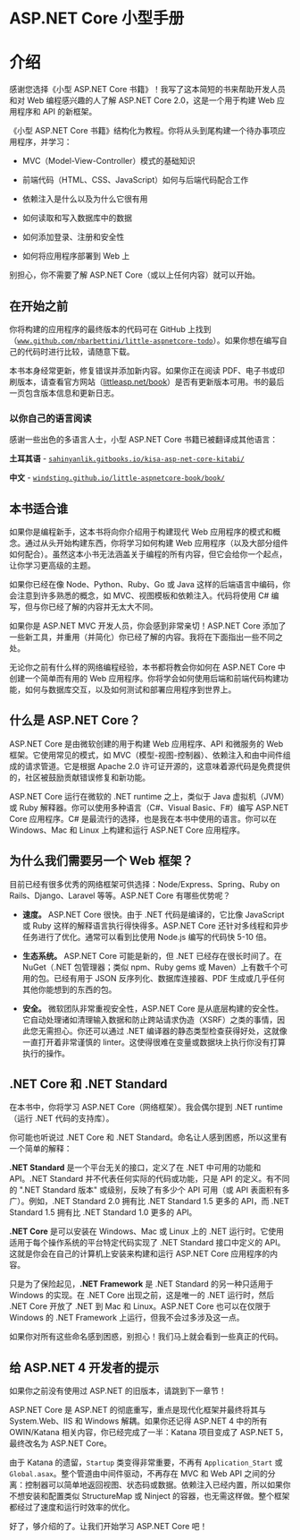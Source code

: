 # ASP.NET Core 小型手册

# 介绍

感谢您选择《小型 ASP.NET Core 书籍》！我写了这本简短的书来帮助开发人员和对 Web 编程感兴趣的人了解 ASP.NET Core 2.0，这是一个用于构建 Web 应用程序和 API 的新框架。

《小型 ASP.NET Core 书籍》结构化为教程。你将从头到尾构建一个待办事项应用程序，并学习：

+   MVC（Model-View-Controller）模式的基础知识

+   前端代码（HTML、CSS、JavaScript）如何与后端代码配合工作

+   依赖注入是什么以及为什么它很有用

+   如何读取和写入数据库中的数据

+   如何添加登录、注册和安全性

+   如何将应用程序部署到 Web 上

别担心，你不需要了解 ASP.NET Core（或以上任何内容）就可以开始。

## 在开始之前

你将构建的应用程序的最终版本的代码可在 GitHub 上找到（[`www.github.com/nbarbettini/little-aspnetcore-todo`](https://www.github.com/nbarbettini/little-aspnetcore-todo)）。如果你想在编写自己的代码时进行比较，请随意下载。

本书本身经常更新，修复错误并添加新内容。如果你正在阅读 PDF、电子书或印刷版本，请查看官方网站（[littleasp.net/book](http://www.littleasp.net/book)）是否有更新版本可用。书的最后一页包含版本信息和更新日志。

### 以你自己的语言阅读

感谢一些出色的多语言人士，小型 ASP.NET Core 书籍已被翻译成其他语言：

**土耳其语** - [`sahinyanlik.gitbooks.io/kisa-asp-net-core-kitabi/`](https://sahinyanlik.gitbooks.io/kisa-asp-net-core-kitabi/)

**中文** - [`windsting.github.io/little-aspnetcore-book/book/`](https://windsting.github.io/little-aspnetcore-book/book/)

## 本书适合谁

如果你是编程新手，这本书将向你介绍用于构建现代 Web 应用程序的模式和概念。通过从头开始构建东西，你将学习如何构建 Web 应用程序（以及大部分组件如何配合）。虽然这本小书无法涵盖关于编程的所有内容，但它会给你一个起点，让你学习更高级的主题。

如果你已经在像 Node、Python、Ruby、Go 或 Java 这样的后端语言中编码，你会注意到许多熟悉的概念，如 MVC、视图模板和依赖注入。代码将使用 C# 编写，但与你已经了解的内容并无太大不同。

如果你是 ASP.NET MVC 开发人员，你会感到非常亲切！ASP.NET Core 添加了一些新工具，并重用（并简化）你已经了解的内容。我将在下面指出一些不同之处。

无论你之前有什么样的网络编程经验，本书都将教会你如何在 ASP.NET Core 中创建一个简单而有用的 Web 应用程序。你将学会如何使用后端和前端代码构建功能，如何与数据库交互，以及如何测试和部署应用程序到世界上。

## 什么是 ASP.NET Core？

ASP.NET Core 是由微软创建的用于构建 Web 应用程序、API 和微服务的 Web 框架。它使用常见的模式，如 MVC（模型-视图-控制器）、依赖注入和由中间件组成的请求管道。它是根据 Apache 2.0 许可证开源的，这意味着源代码是免费提供的，社区被鼓励贡献错误修复和新功能。

ASP.NET Core 运行在微软的 .NET runtime 之上，类似于 Java 虚拟机（JVM）或 Ruby 解释器。你可以使用多种语言（C#、Visual Basic、F#）编写 ASP.NET Core 应用程序。C# 是最流行的选择，也是我在本书中使用的语言。你可以在 Windows、Mac 和 Linux 上构建和运行 ASP.NET Core 应用程序。

## 为什么我们需要另一个 Web 框架？

目前已经有很多优秀的网络框架可供选择：Node/Express、Spring、Ruby on Rails、Django、Laravel 等等。ASP.NET Core 有哪些优势呢？

+   **速度。** ASP.NET Core 很快。由于 .NET 代码是编译的，它比像 JavaScript 或 Ruby 这样的解释语言执行得快得多。ASP.NET Core 还针对多线程和异步任务进行了优化。通常可以看到比使用 Node.js 编写的代码快 5-10 倍。

+   **生态系统。** ASP.NET Core 可能是新的，但 .NET 已经存在很长时间了。在 NuGet（.NET 包管理器；类似 npm、Ruby gems 或 Maven）上有数千个可用的包。已经有用于 JSON 反序列化、数据库连接器、PDF 生成或几乎任何其他你能想到的东西的包。

+   **安全。** 微软团队非常重视安全性，ASP.NET Core 是从底层构建的安全性。它自动处理诸如清理输入数据和防止跨站请求伪造（XSRF）之类的事情，因此您无需担心。你还可以通过 .NET 编译器的静态类型检查获得好处，这就像一直打开着非常谨慎的 linter。这使得很难在变量或数据块上执行你没有打算执行的操作。

## .NET Core 和 .NET Standard

在本书中，你将学习 ASP.NET Core（网络框架）。我会偶尔提到 .NET runtime（运行 .NET 代码的支持库）。

你可能也听说过 .NET Core 和 .NET Standard。命名让人感到困惑，所以这里有一个简单的解释：

**.NET Standard** 是一个平台无关的接口，定义了在 .NET 中可用的功能和 API。.NET Standard 并不代表任何实际的代码或功能，只是 API 的定义。有不同的 ".NET Standard 版本" 或级别，反映了有多少个 API 可用（或 API 表面积有多广）。例如，.NET Standard 2.0 拥有比 .NET Standard 1.5 更多的 API，而 .NET Standard 1.5 拥有比 .NET Standard 1.0 更多的 API。

**.NET Core** 是可以安装在 Windows、Mac 或 Linux 上的 .NET 运行时。它使用适用于每个操作系统的平台特定代码实现了 .NET Standard 接口中定义的 API。这就是你会在自己的计算机上安装来构建和运行 ASP.NET Core 应用程序的内容。

只是为了保险起见，**.NET Framework** 是 .NET Standard 的另一种只适用于 Windows 的实现。在 .NET Core 出现之前，这是唯一的 .NET 运行时，然后 .NET Core 开放了 .NET 到 Mac 和 Linux。ASP.NET Core 也可以在仅限于 Windows 的 .NET Framework 上运行，但我不会过多涉及这一点。

如果你对所有这些命名感到困惑，别担心！我们马上就会看到一些真正的代码。

## 给 ASP.NET 4 开发者的提示

如果你之前没有使用过 ASP.NET 的旧版本，请跳到下一章节！

ASP.NET Core 是 ASP.NET 的彻底重写，重点是现代化框架并最终将其与 System.Web、IIS 和 Windows 解耦。如果你还记得 ASP.NET 4 中的所有 OWIN/Katana 相关内容，你已经完成了一半：Katana 项目变成了 ASP.NET 5，最终改名为 ASP.NET Core。

由于 Katana 的遗留，`Startup` 类变得非常重要，不再有 `Application_Start` 或 `Global.asax`。整个管道由中间件驱动，不再存在 MVC 和 Web API 之间的分离：控制器可以简单地返回视图、状态码或数据。依赖注入已经内置，所以如果你不想安装和配置类似 StructureMap 或 Ninject 的容器，也无需这样做。整个框架都经过了速度和运行时效率的优化。

好了，够介绍的了。让我们开始学习 ASP.NET Core 吧！
